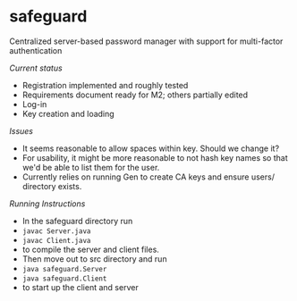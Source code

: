 # safeguard
Centralized server-based password manager with support for multi-factor authentication

_Current status_
* Registration implemented and roughly tested
* Requirements document ready for M2; others partially edited
* Log-in
* Key creation and loading

_Issues_
* It seems reasonable to allow spaces within key. Should we change it?
* For usability, it might be more reasonable to not hash key names so that we'd be able to list them for the user.
* Currently relies on running Gen to create CA keys and ensure users/ directory exists.


_Running Instructions_
* In the safeguard directory run
* `javac Server.java`
* `javac Client.java`
* to compile the server and client files.
* Then move out to src directory and run
* `java safeguard.Server`
* `java safeguard.Client`
* to start up the client and server
